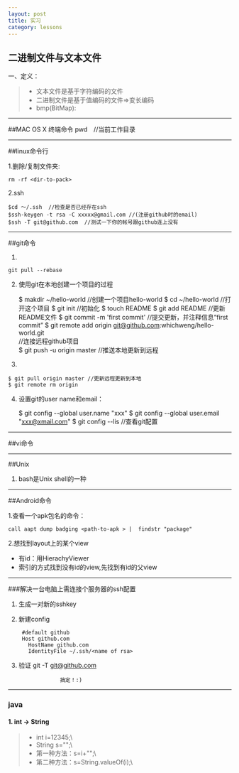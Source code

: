```yaml
---
layout: post
title: 实习
category: lessons
---
```


## 二进制文件与文本文件


一、定义：

>*  文本文件是基于字符编码的文件
>* 二进制文件是基于值编码的文件=>变长编码
>* bmp(BitMap):

---

##MAC OS X 终端命令
    pwd　//当前工作目录

---

##linux命令行

1.删除/复制文件夹:

    rm -rf <dir-to-pack>

2.ssh

    $cd ～/.ssh  //检查是否已经存在ssh
    $ssh-keygen -t rsa -C xxxxx@gmail.com //(注册github时的email)
    $ssh -T git@github.com  //测试一下你的帐号跟github连上没有
    

---

##git命令

1.

    git pull --rebase


2. 使用git在本地创建一个项目的过程

    $ makdir ~/hello-world    //创建一个项目hello-world
    $ cd ~/hello-world       //打开这个项目
    $ git init             //初始化 
    $ touch README
    $ git add README        //更新README文件
    $ git commit -m 'first commit'     //提交更新，并注释信息“first commit”
    $ git remote add origin git@github.com:whichweng/hello-world.git      
          //连接远程github项目  
    $ git push -u origin master     //推送本地更新到远程

3.

    $ git pull origin master //更新远程更新到本地
    $ git remote rm origin


4. 设置git的user name和email：


    $ git config --global user.name "xxx"
    $ git config --global user.email "xxx@xmail.com"
    $ git config --lis  //查看git配置
    
---

##vi命令

    
    
---

##Unix

1. bash是Unix shell的一种


---

##Android命令

1.查看一个apk包名的命令：

    call aapt dump badging <path-to-apk > |  findstr "package" 
    
2.想找到layout上的某个view

- 有id：用HierachyViewer
- 索引的方式找到没有id的view,先找到有id的父view

---

###解决一台电脑上需连接个服务器的ssh配置

1. 生成一对新的sshkey

2. 新建config

        #default github
        Host github.com
          HostName github.com
          IdentityFile ~/.ssh/<name of rsa>
          
3. 验证
	git -T git@github.com
        
                    搞定！:)
      
      
      
---

###   java

#### 1. int -> String

 >* int i=12345;\ 
 >* String s="";\ 
 >* 第一种方法：s=i+"";\ 
 >* 第二种方法：s=String.valueOf(i);\ 
      
    
    



